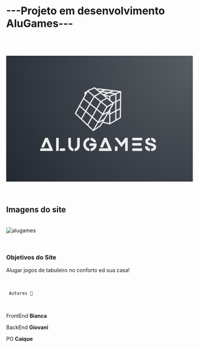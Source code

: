 # ---Projeto em desenvolvimento AluGames--- <br><br>

<br><img src="alugames.png" alt="alugames"> 


<br><h2> Imagens do site </h2><br>
<img src="telagif.gif" width="636" height="428" alt="alugames">

<br>

<h3>Objetivos do Site </h3>

Alugar jogos de tabuleiro no conforto ed sua casa!

<br>

     Autores 🚀 

<br>

FrontEnd 
**Bianca**  
 
BackEnd
**Giovani**

PO
**Caique**

